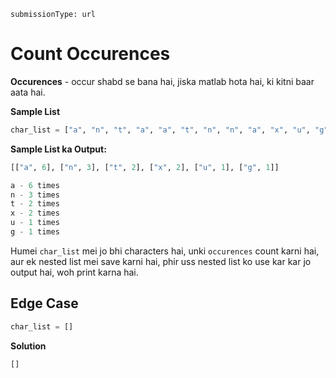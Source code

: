 ```ngMeta
submissionType: url
```

# Count Occurences

**Occurences** - occur shabd se bana hai, jiska matlab hota hai, ki kitni baar aata hai.

**Sample List**
```python
char_list = ["a", "n", "t", "a", "a", "t", "n", "n", "a", "x", "u", "g", "a", "x", "a"]
```

**Sample List ka Output:**
```python
[["a", 6], ["n", 3], ["t", 2], ["x", 2], ["u", 1], ["g", 1]]

a - 6 times
n - 3 times
t - 2 times
x - 2 times
u - 1 times
g - 1 times
```

Humei `char_list` mei jo bhi characters hai, unki `occurences` count karni hai, aur ek nested list mei save karni hai, phir uss nested list ko use kar kar jo output hai, woh print karna hai.

## Edge Case
```python
char_list = []
```

**Solution**
```python
[]
```